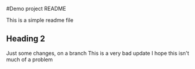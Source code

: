 #Demo project README

This is a simple readme file

## Heading 2

Just some changes, on a branch
This is a very bad update
I hope this isn't much of a problem